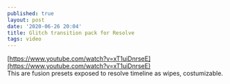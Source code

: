 ```yaml
---
published: true
layout: post
date: '2020-06-26 20:04'
title: Glitch transition pack for Resolve
tags: video 
---
```

[https://www.youtube.com/watch?v=xT1uiDnrseE](https://www.youtube.com/watch?v=xT1uiDnrseE)  
This are fusion presets exposed to resolve timeline as wipes, costumizable.
